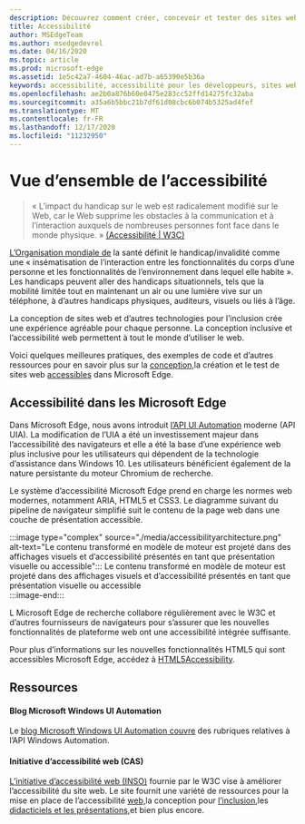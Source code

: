 ```yaml
---
description: Découvrez comment créer, concevoir et tester des sites web accessibles dans Microsoft Edge.
title: Accessibilité
author: MSEdgeTeam
ms.author: msedgedevrel
ms.date: 04/16/2020
ms.topic: article
ms.prod: microsoft-edge
ms.assetid: 1e5c42a7-4604-46ac-ad7b-a65390e5b36a
keywords: accessibilité, accessibilité pour les développeurs, sites web accessibles, edge, développement web, ARIA, développeur, UIA, UI Automation
ms.openlocfilehash: ae2b0a876b60e0475e283cc52ffd14275fc32aba
ms.sourcegitcommit: a35a6b5bbc21b7df61d08cbc6b074b5325ad4fef
ms.translationtype: MT
ms.contentlocale: fr-FR
ms.lasthandoff: 12/17/2020
ms.locfileid: "11232950"
---
```

# Vue d’ensemble de l’accessibilité  

> « L’impact du handicap sur le web est radicalement modifié sur le Web, car le Web supprime les obstacles à la communication et à l’interaction auxquels de nombreuses personnes font face dans le monde physique. » [(Accessibilité | W3C)][W3CAccessibility]  

[L’Organisation mondiale de][WHODisabilities] la santé définit le handicap/invalidité comme une « insématisation de l’interaction entre les fonctionnalités du corps d’une personne et les fonctionnalités de l’environnement dans lequel elle habite ».  Les handicaps peuvent aller des handicaps situationnels, tels que la mobilité limitée tout en maintenant un air ou une lumière vive sur un téléphone, à d’autres handicaps physiques, auditeurs, visuels ou liés à l’âge.  

La conception de sites web et d’autres technologies pour l’inclusion crée une expérience agréable pour chaque personne.  La conception inclusive et l’accessibilité web permettent à tout le monde d’utiliser le web.  

Voici quelques meilleures pratiques, des exemples de code et d’autres ressources pour en savoir plus sur la [conception,][AccessibilityDesign]la création et le test de sites web [accessibles][AccessibilityTest] dans Microsoft Edge. [][AccessibilityBuild]  

## Accessibilité dans les Microsoft Edge  

Dans Microsoft Edge, nous avons introduit [l’API UI Automation][WindowsWin32AutoEntryui] moderne \(API UIA\).  La modification de l’UIA a été un investissement majeur dans l’accessibilité des navigateurs et elle a été la base d’une expérience web plus inclusive pour les utilisateurs qui dépendent de la technologie d’assistance dans Windows 10.  Les utilisateurs bénéficient également de la nature persistante du moteur Chromium de recherche.  

Le système d’accessibilité Microsoft Edge prend en charge les normes web modernes, notamment ARIA, HTML5 et CSS3.  Le diagramme suivant du pipeline de navigateur simplifié suit le contenu de la page web dans une couche de présentation accessible.  

:::image type="complex" source="./media/accessibilityarchitecture.png" alt-text="Le contenu transformé en modèle de moteur est projeté dans des affichages visuels et d’accessibilité présentés en tant que présentation visuelle ou accessible":::
   Le contenu transformé en modèle de moteur est projeté dans des affichages visuels et d’accessibilité présentés en tant que présentation visuelle ou accessible  
:::image-end:::  

L Microsoft Edge de recherche collabore régulièrement avec le W3C et d’autres fournisseurs de navigateurs pour s’assurer que les nouvelles fonctionnalités de plateforme web ont une accessibilité intégrée suffisante.  

Pour plus d’informations sur les nouvelles fonctionnalités HTML5 qui sont accessibles Microsoft Edge, accédez à [HTML5Accessibility][HTML5Accessibility].  

## Ressources  

#### Blog Microsoft Windows UI Automation  

Le [blog Microsoft Windows UI Automation couvre][ArchiveBlogsWinuiautomation] des rubriques relatives à l’API Windows Automation.  

#### Initiative d’accessibilité web (CAS)  

[L’initiative d’accessibilité web (INSO)][W3CWaiHome] fournie par le W3C vise à améliorer l’accessibilité du site web.  Le site fournit une variété de ressources pour la mise en place de l’accessibilité [web,][W3CWaiGettingstartedOverview]la conception pour [l’inclusion,][W3CWaiFundamentals]les [didacticiels et les présentations,][W3CWaiTeachAdvocate]et bien plus encore.  

<!-- links -->  

[AccessibilityBuild]: ./build/index.md "Création de sites web accessibles | Microsoft Doc"  
[AccessibilityDesign]: ./design.md "Conception de sites web accessibles | Microsoft Doc"  
[AccessibilityTest]: ./test.md "Test d’accessibilité | Documents Microsoft"  

[WindowsWin32AutoEntryui]: /windows/win32/winauto/entry-uiauto-win32 "UI Automation | Microsoft Doc"  

[ArchiveBlogsWinuiautomation]: /archive/blogs/winuiautomation/ "Blog Microsoft Windows UI Automation | Microsoft Doc"  

[HTML5Accessibility]: https://html5accessibility.com "Accessibilité HTML5"  

[W3CAccessibility]: https://w3.org/standards/webdesign/accessibility "Accessibilité | W3C"  
[W3CWaiFundamentals]: https://w3.org/wai/fundamentals/accessibility-intro "Présentation des fonctionnalités d’accessibilité | Web Accessibility Initiative (|) W3C"  
[W3CWaiGettingstartedOverview]: https://w3.org/wai/gettingstarted/Overview "Mise en place : rendre un site Web accessible | Web Accessibility Initiative (|) W3C"  
[W3CWaiHome]: https://w3.org/wai "Web Accessibility Initiative (|) W3C"  
[W3CWaiTeachAdvocate]: https://w3.org/wai/teach-advocate "Présentation de l’enseignement et de la défense | Web Accessibility Initiative (|) W3C"  

[WHODisabilities]: https://who.int/topics/disabilities "Handicaps | WHO"  

